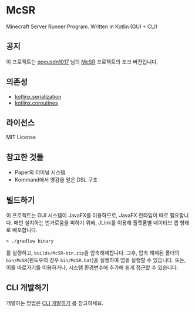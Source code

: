 # McSR
Minecraft Server Runner Program. Written in Kotlin (GUI + CLI)

## 공지
이 프로젝트는 [qogusdn1017](https://github.com/qogusdn1017) 님의 [McSR](https://github.com/qogusdn1017/McSR) 프로젝트의 포크 버전입니다.
## 의존성
- [kotlinx.serialization](https://github.com/Kotlin/kotlinx.serialization)
- [kotlinx.coroutines](https://github.com/Kotlin/kotlinx.coroutines)

## 라이선스
MIT License

## 참고한 것들
- Paper의 터미널 시스템
- Kommand에서 영감을 얻은 DSL 구조

## 빌드하기
이 프로젝트는 GUI 시스템이 JavaFX를 이용하므로, JavaFX 런타임이 따로 필요합니다.
매번 설치하는 번거로움을 피하기 위해, JLink를 이용해 플랫폼별 네이티브 앱 형태로 배포합니다. 

```
> ./gradlew binary
```
를 실행하고, `builds/McSR-bin.zip`을 압축해제합니다. 그후, 압축 해제된 폴더의 `bin/McSR`(윈도우의 경우 `bin/McSR.bat`)을 실행하여 앱을 실행할 수 있습니다. 또는, 이를 바로가기를 이용하거나, 시스템 환경변수에 추가해 쉽게 접근할 수 있습니다.

## CLI 개발하기
개발하는 방법은 [CLI 개발하기](docs/cli.md) 를 참고하세요.